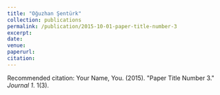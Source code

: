 ```yaml
---
title: "Oğuzhan Şentürk"
collection: publications
permalink: /publication/2015-10-01-paper-title-number-3
excerpt:
date:
venue:
paperurl:
citation:
---
```


Recommended citation: Your Name, You. (2015). "Paper Title Number 3." <i>Journal 1</i>. 1(3).
